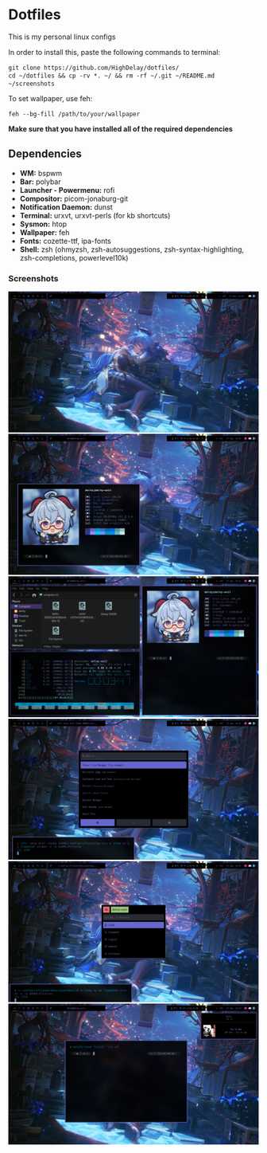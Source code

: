 # Dotfiles
This is my personal linux configs

In order to install this, paste the following commands to terminal: 
```
git clone https://github.com/HighDelay/dotfiles/
cd ~/dotfiles && cp -rv *. ~/ && rm -rf ~/.git ~/README.md ~/screenshots
```
To set wallpaper, use feh: 
```
feh --bg-fill /path/to/your/wallpaper
```
**Make sure that you have installed all of the required dependencies**

## Dependencies

* **WM:** bspwm
* **Bar:** polybar
* **Launcher - Powermenu:** rofi
* **Compositor:** picom-jonaburg-git
* **Notification Daemon:** dunst
* **Terminal:** urxvt, urxvt-perls (for kb shortcuts)
* **Sysmon:** htop
* **Wallpaper:** feh
* **Fonts:** cozette-ttf, ipa-fonts
* **Shell:** zsh (ohmyzsh, zsh-autosuggestions, zsh-syntax-highlighting, zsh-completions, powerlevel10k)

### Screenshots
![1](/screenshots/1.png)
![2](/screenshots/2.png)
![3](/screenshots/3.png)
![4](/screenshots/4.png)
![5](/screenshots/5.png)
![6](/screenshots/6.png)
